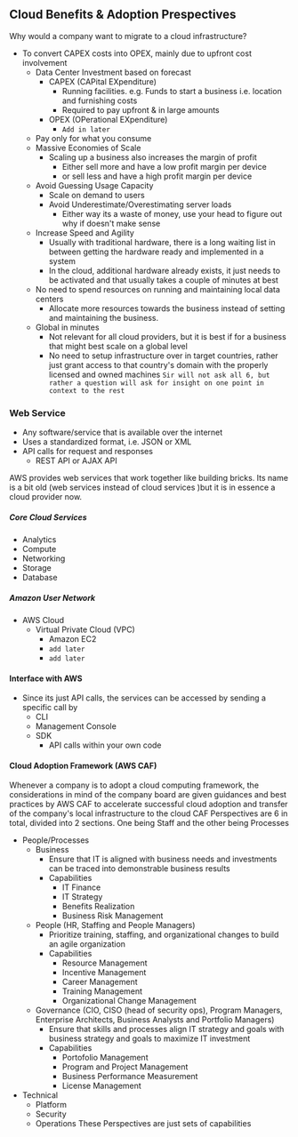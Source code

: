 ## Cloud Benefits & Adoption Prespectives
Why would a company want to migrate to a cloud infrastructure?
- To convert CAPEX costs into OPEX, mainly due to upfront cost involvement
	- Data Center Investment based on forecast
		- CAPEX (CAPital EXpenditure)
			- Running facilities. e.g. Funds to start a business i.e. location and furnishing costs
			- Required to pay upfront & in large amounts
		- OPEX (OPerational EXpenditure)
			- `Add in later`
	- Pay only for what you consume
	- Massive Economies of Scale
		- Scaling up a business also increases the margin of profit
			- Either sell more and have a low profit margin per device
			- or sell less and have a high profit margin per device
	- Avoid Guessing Usage Capacity
		- Scale on demand to users
		- Avoid Underestimate/Overestimating server loads
			- Either way its a waste of money, use your head to figure out why if doesn't make sense
	- Increase Speed and Agility
		- Usually with traditional hardware, there is a long waiting list in between getting the hardware ready and implemented in a system
		- In the cloud, additional hardware already exists, it just needs to be activated and that usually takes a couple of minutes at best
	- No need to spend resources on running and maintaining local data centers
		- Allocate more resources towards the business instead of setting and maintaining the business.
	- Global in minutes
		- Not relevant for all cloud providers, but it is best if for a business that might best scale on a global level
		- No need to setup infrastructure over in target countries, rather just grant access to that country's domain with the properly licensed and owned machines
`Sir will not ask all 6, but rather a question will ask for insight on one point in context to the rest`

### Web Service
- Any software/service that is available over the internet
- Uses a standardized format, i.e. JSON or XML
- API calls for request and responses 
	- REST API or AJAX API

AWS provides web services that work together like building bricks. Its name is a bit old (web services instead of cloud services )but it is in essence a cloud provider now. 

##### Core Cloud Services
- Analytics
- Compute
- Networking
- Storage
- Database

##### Amazon User Network
- AWS Cloud
	- Virtual Private Cloud (VPC)
		- Amazon EC2
		- `add later`
		- `add later`


#### Interface with AWS
- Since its just API calls, the services can be accessed by sending a specific call by 
	- CLI
	- Management Console
	- SDK 
		- API calls within your own code


#### Cloud Adoption Framework (AWS CAF)
Whenever a company is to adopt a cloud computing framework, the considerations in mind of the company board are given guidances and best practices by AWS CAF to accelerate successful cloud adoption and transfer of the company's local infrastructure to the cloud
CAF Perspectives are 6 in total, divided into 2 sections. One being Staff and the other being Processes
- People/Processes
	- Business
		- Ensure that IT is aligned with business needs and investments can be traced into demonstrable business results
		- Capabilities
			- IT Finance
			- IT Strategy
			- Benefits Realization
			- Business Risk Management
	- People (HR, Staffing and People Managers)
		- Prioritize training, staffing, and organizational changes to build an agile organization
		- Capabilities
			- Resource Management
			- Incentive Management
			- Career Management
			- Training Management
			- Organizational Change Management
	- Governance (CIO, CISO (head of security ops), Program Managers, Enterprise Architects, Business Analysts and Portfolio Managers)
		- Ensure that skills and processes align IT strategy and goals with business strategy and goals to maximize IT investment
		- Capabilities
			- Portofolio Management
			- Program and Project Management
			- Business Performance Measurement
			- License Management
- Technical
	- Platform
	- Security
	- Operations
These Perspectives are just sets of capabilities

